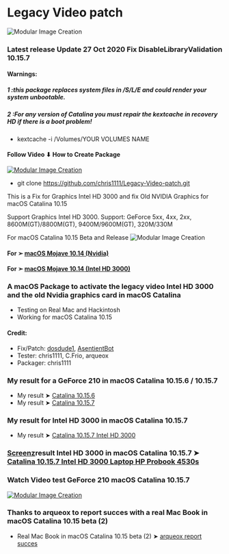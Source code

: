 


# Legacy Video patch
![Modular Image Creation](https://i25.servimg.com/u/f25/18/50/18/69/backgr12.png)

### Latest release Update 27 Oct 2020 Fix DisableLibraryValidation 10.15.7


#### Warnings: 
##### 1 :this package replaces system files in /S/L/E and could render your system unbootable.
##### 2 :For any version of Catalina you must repair the kextcache in recovery HD if there is a boot problem!
- kextcache -i /Volumes/YOUR VOLUMES NAME

#### Follow Video ⬇︎ How to Create Package

[![Modular Image Creation](https://i25.servimg.com/u/f25/18/50/18/69/video12.png)](https://youtu.be/MjAV6EpCTSw)

- git clone https://github.com/chris1111/Legacy-Video-patch.git

This is a Fix for Graphics Intel HD 3000 and  fix Old NVIDIA Graphics for macOS Catalina 10.15

Support Graphics Intel HD 3000.
Support: GeForce 5xx, 4xx, 2xx, 8600M(GT)/8800M(GT), 9400M/9600M(GT), 320M/330M 


For macOS Catalina 10.15  Beta and Release
![Modular Image Creation](https://i25.servimg.com/u/f25/18/50/18/69/webp_n20.gif)

#### For ➣  [macOS Mojave 10.14 (Nvidia)](https://github.com/chris1111/Fix-Old-NVIDIA-macOS-Mojave)
#### For ➣  [macOS Mojave 10.14 (Intel HD 3000)](https://github.com/chris1111/Fix-Graphics-HD-3000-Mojave-10.14)
### A macOS Package to activate the legacy video Intel HD 3000 and the old Nvidia graphics card in macOS Catalina
- Testing on Real Mac and Hackintosh
- Working for macOS Catalina 10.15

#### Credit: 
- Fix/Patch: [dosdude1](https://forums.macrumors.com/members/dosdude1.669685/), [AsentientBot](https://forums.macrumors.com/members/asentientbot.1135186/)
- Tester: chris1111, C.Frio, arqueox
- Packager: chris1111

### My result for a GeForce 210 in macOS Catalina 10.15.6 / 10.15.7 
- My result ➤ [Catalina 10.15.6](https://user-images.githubusercontent.com/6248794/96387238-904d6c80-116e-11eb-8710-d0935f783074.png)
- My result  ➤ [Catalina 10.15.7](https://user-images.githubusercontent.com/6248794/96387239-97747a80-116e-11eb-9b96-0aca67da4ff2.png)

### My result for Intel HD 3000 in macOS Catalina 10.15.7 
- My result  ➤ [Catalina 10.15.7 Intel HD 3000](https://user-images.githubusercontent.com/6248794/96388452-de666e00-1176-11eb-913a-578bef22c7fa.png)

 ### [Screenz](https://www.hackintosh-montreal.com/u31)result Intel HD 3000 in macOS Catalina 10.15.7 ➤ [Catalina 10.15.7 Intel HD 3000 Laptop HP Probook 4530s](https://i87.servimg.com/u/f87/17/99/48/98/captur16.jpg)


### Watch Video test GeForce 210 macOS Catalina 10.15.7
[![Modular Image Creation](https://user-images.githubusercontent.com/6248794/96463022-44dda180-11f4-11eb-9696-3f9519c46823.jpg)](https://youtu.be/4UGjlWMcCfs)



### Thanks to arqueox to report succes with a real Mac Book in macOS Catalina 10.15 beta (2)
- Real Mac Book in macOS Catalina 10.15 beta (2) ➤ [arqueox report succes](https://forums.macrumors.com/threads/macos-10-15-catalina-on-unsupported-macs.2183772/page-68#post-27476556)







